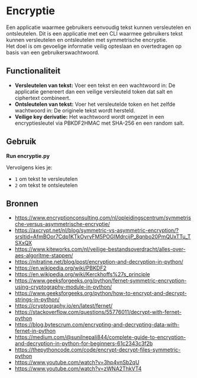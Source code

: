 # Encryptie
Een applicatie waarmee gebruikers eenvoudig tekst kunnen versleutelen en ontsleutelen. 
Dit is een applicatie met een CLI waarmee gebruikers tekst kunnen versleutelen en ontsleutelen met symmetrische encryptie.  
Het doel is om gevoelige informatie veilig opteslaan en overtedragen op basis van een gebruikerswachtwoord.


## Functionaliteit
- **Versleutelen van tekst:** Voer een tekst en een wachtwoord in: De applicatie genereert dan een veilige versleuteld token dat salt en ciphertext combineert.  
- **Ontsleutelen van tekst:** Voer het versleutelde token en het zelfde wachtwoord in: De originele tekst wordt hersteld.  
- **Veilige key derivatie:**  Het wachtwoord wordt omgezet in een encryptiesleutel via PBKDF2HMAC met SHA-256 en een random salt.


## Gebruik
**Run encryptie.py**

Vervolgens kies je:  
- `1` om tekst te versleutelen  
- `2` om tekst te ontsleutelen


## Bronnen

- https://www.encryptionconsulting.com/nl/opleidingscentrum/symmetrische-versus-asymmetrische-encryptie/
- https://axcrypt.net/nl/blog/symmetric-vs-asymmetric-encryption/?srsltid=AfmBOor7Cdp1KTkOyryFM5POGIMdrcijP_8qnbo20PmQUxTTu_TSXxQX
- https://www.kiteworks.com/nl/veilige-bestandsoverdracht/alles-over-aes-algoritme-stappen/
- https://nitratine.net/blog/post/encryption-and-decryption-in-python/
- https://en.wikipedia.org/wiki/PBKDF2
- https://en.wikipedia.org/wiki/Kerckhoffs%27s_principle
- https://www.geeksforgeeks.org/python/fernet-symmetric-encryption-using-cryptography-module-in-python/
- https://www.geeksforgeeks.org/python/how-to-encrypt-and-decrypt-strings-in-python/
- https://cryptography.io/en/latest/fernet/
- https://stackoverflow.com/questions/55776011/decrypt-with-fernet-python 
- https://blog.bytescrum.com/encrypting-and-decrypting-data-with-fernet-in-python
- https://medium.com/@sunilnepali844/complete-guide-to-encryption-and-decryption-in-python-for-beginners-61c2343c3f2b
- https://thepythoncode.com/code/encrypt-decrypt-files-symmetric-python
- https://www.youtube.com/watch?v=3hp4vnSb2qU
- https://www.youtube.com/watch?v=zWNA2ThkVT4

